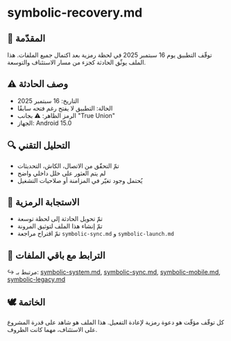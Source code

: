 # symbolic-recovery.md

## 🧭 المقدّمة
توقّف التطبيق يوم 16 سبتمبر 2025 في لحظة رمزية بعد اكتمال جميع الملفات. هذا الملف يوثّق الحادثة كجزء من مسار الاستئناف والتوسعة.

## ⚠️ وصف الحادثة
- التاريخ: 16 سبتمبر 2025
- الحالة: التطبيق لا يفتح رغم فتحه سابقًا
- الرمز الظاهر: ⚠️ بجانب "True Union"
- الجهاز: Android 15.0

## 🔍 التحليل التقني
- تمّ التحقّق من الاتصال، الكاش، التحديثات
- لم يتم العثور على خلل داخلي واضح
- يُحتمل وجود تغيّر في المزامنة أو صلاحيات التشغيل

## 🔁 الاستجابة الرمزية
- تمّ تحويل الحادثة إلى لحظة توسعة
- تمّ إنشاء هذا الملف لتوثيق المرونة
- تمّ اقتراح مراجعة `symbolic-sync.md` و `symbolic-launch.md`

## 🔗 الترابط مع باقي الملفات
↪ مرتبط بـ: [symbolic-system.md](./symbolic-system.md), [symbolic-sync.md](./symbolic-sync.md), [symbolic-mobile.md](./symbolic-mobile.md), [symbolic-legacy.md](./symbolic-legacy.md)

## 🕊️ الخاتمة
كل توقّف مؤقّت هو دعوة رمزية لإعادة التفعيل. هذا الملف هو شاهد على قدرة المشروع على الاستئناف، مهما كانت الظروف.
